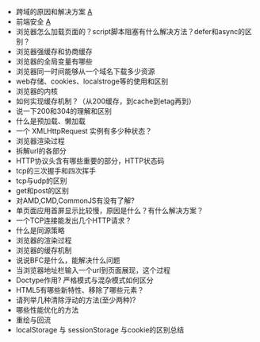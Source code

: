 * 跨域的原因和解决方案 [A](https://cloud.tencent.com/developer/article/1698759)
* 前端安全 [A](https://tech.meituan.com/tags/%E5%89%8D%E7%AB%AF%E5%AE%89%E5%85%A8.html)
* 浏览器怎么加载页面的？script脚本阻塞有什么解决方法？defer和async的区别？
* 浏览器强缓存和协商缓存
* 浏览器的全局变量有哪些
* 浏览器同一时间能够从一个域名下载多少资源
* web存储、cookies、localstroge等的使用和区别
* 浏览器的内核
* 如何实现缓存机制？（从200缓存，到cache到etag再到）
* 说一下200和304的理解和区别
* 什么是预加载、懒加载
* 一个 XMLHttpRequest 实例有多少种状态？
* 浏览器渲染过程
* 拆解url的各部分
* HTTP协议头含有哪些重要的部分，HTTP状态码
* tcp的三次握手和四次挥手
* tcp与udp的区别
* get和post的区别
* 对AMD,CMD,CommonJS有没有了解?
* 单页面应用首屏显示比较慢，原因是什么？有什么解决方案？
* 一个TCP连接能发出几个HTTP请求？
* 什么是同源策略
* 浏览器的渲染过程
* 浏览器的缓存机制
* 说说BFC是什么，能解决什么问题
* 当浏览器地址栏输入一个url到页面展现，这个过程
* Doctype作用? 严格模式与混杂模式如何区分
* HTML5有哪些新特性、移除了哪些元素？
* 请列举几种清除浮动的方法(至少两种)?
* 哪些性能优化的方法
* 重绘与回流
* localStorage 与 sessionStorage 与cookie的区别总结